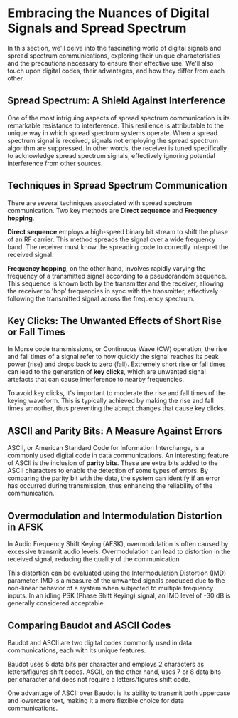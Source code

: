 # Embracing the Nuances of Digital Signals and Spread Spectrum

In this section, we'll delve into the fascinating world of digital signals and spread spectrum communications, exploring their unique characteristics and the precautions necessary to ensure their effective use. We'll also touch upon digital codes, their advantages, and how they differ from each other.

## Spread Spectrum: A Shield Against Interference

One of the most intriguing aspects of spread spectrum communication is its remarkable resistance to interference. This resilience is attributable to the unique way in which spread spectrum systems operate. When a spread spectrum signal is received, signals not employing the spread spectrum algorithm are suppressed. In other words, the receiver is tuned specifically to acknowledge spread spectrum signals, effectively ignoring potential interference from other sources.

## Techniques in Spread Spectrum Communication

There are several techniques associated with spread spectrum communication. Two key methods are **Direct sequence** and **Frequency hopping**.

**Direct sequence** employs a high-speed binary bit stream to shift the phase of an RF carrier. This method spreads the signal over a wide frequency band. The receiver must know the spreading code to correctly interpret the received signal.

**Frequency hopping**, on the other hand, involves rapidly varying the frequency of a transmitted signal according to a pseudorandom sequence. This sequence is known both by the transmitter and the receiver, allowing the receiver to 'hop' frequencies in sync with the transmitter, effectively following the transmitted signal across the frequency spectrum.

## Key Clicks: The Unwanted Effects of Short Rise or Fall Times

In Morse code transmissions, or Continuous Wave (CW) operation, the rise and fall times of a signal refer to how quickly the signal reaches its peak power (rise) and drops back to zero (fall). Extremely short rise or fall times can lead to the generation of **key clicks**, which are unwanted signal artefacts that can cause interference to nearby frequencies.

To avoid key clicks, it's important to moderate the rise and fall times of the keying waveform. This is typically achieved by making the rise and fall times smoother, thus preventing the abrupt changes that cause key clicks.

## ASCII and Parity Bits: A Measure Against Errors

ASCII, or American Standard Code for Information Interchange, is a commonly used digital code in data communications. An interesting feature of ASCII is the inclusion of **parity bits**. These are extra bits added to the ASCII characters to enable the detection of some types of errors. By comparing the parity bit with the data, the system can identify if an error has occurred during transmission, thus enhancing the reliability of the communication.

## Overmodulation and Intermodulation Distortion in AFSK

In Audio Frequency Shift Keying (AFSK), overmodulation is often caused by excessive transmit audio levels. Overmodulation can lead to distortion in the received signal, reducing the quality of the communication.

This distortion can be evaluated using the Intermodulation Distortion (IMD) parameter. IMD is a measure of the unwanted signals produced due to the non-linear behavior of a system when subjected to multiple frequency inputs. In an idling PSK (Phase Shift Keying) signal, an IMD level of -30 dB is generally considered acceptable.

## Comparing Baudot and ASCII Codes

Baudot and ASCII are two digital codes commonly used in data communications, each with its unique features.

Baudot uses 5 data bits per character and employs 2 characters as letters/figures shift codes. ASCII, on the other hand, uses 7 or 8 data bits per character and does not require a letters/figures shift code.

One advantage of ASCII over Baudot is its ability to transmit both uppercase and lowercase text, making it a more flexible choice for data communications.
